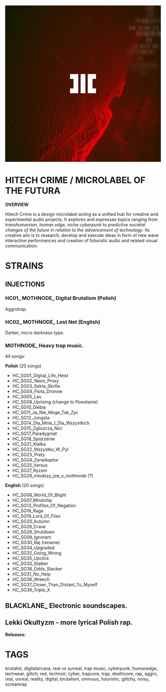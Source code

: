 ![](assets/hitechcrime.png)

# HITECH CRIME / MICROLABEL OF THE FUTURA

**OVERVIEW**

Hitech Crime is a design microlabel acting as a unified hub for creative and experimental audio projects. It explores and expresses topics ranging from *transhumanism*, *human edge*, *niche cyberpunk* to *predictive societal changes of the future in relation to the advancement of technology*. Its creative aim is to research, develop and execute ideas in form of new wave interactive performances and creation of futuristic audio and related visual communication.

# STRAINS

## INJECTIONS

### HC01_ MOTHNODE_ Digital Brutalism (Polish)

Aggrotrap.

### HC02_ MOTHNODE_ Lost Net (English)

Darker, micro darkness type.

### MOTHNODE_ Heavy trap music.

All songs:

**Polish** (20 songs)

+ HC_SG01_Digital_Life_Heist
+ HC_SG02_Neon_Proxy
+ HC_SG03_Sekta_Skrilla
+ HC_SG04_Flota_Dronow
+ HC_SG05_Las
+ HC_SG08_Uprising (change to Powstanie)
+ HC_SG10_Glebia
+ HC_SG11_Ja_Nie_Moge_Tak_Zyc
+ HC_SG12_Jungsta
+ HC_SG14_Dla_Mnie_I_Dla_Wszystkich
+ HC_SG15_Zgliszcza_Nici
+ HC_SG17_Paradygmat
+ HC_SG18_Spojrzenie
+ HC_SG21_Klatka
+ HC_SG22_Wszystko_W_Pyl
+ HC_SG23_Prety
+ HC_SG24_Zerwikaptur
+ HC_SG25_Versus
+ HC_SG27_Ryzom
+ HC_SG29_mlodszy_joe_x_mothnode (?)

**English** (20 songs)

+ HC_SG06_World_Of_Blight
+ HC_SG07_Mindchip
+ HC_SG13_Profiles_Of_Negation
+ HC_SG16_Rage
+ HC_SG19_Lord_Of_Flies
+ HC_SG20_Autumn
+ HC_SG26_Crave
+ HC_SG28_Shutdown
+ HC_SG09_Ignorant
+ HC_SG30_Raj (rename)
+ HC_SG34_Upgraded
+ HC_SG32_Going_Wrong
+ HC_SG35_Upclick
+ HC_SG33_Stalker
+ HC_SG38_Odds_Stacker
+ HC_SG31_No_Help
+ HC_SG36_Wreech
+ HC_SG37_Closer_Than_Distant_To_Myself
+ HC_SG39_Triple_X

## BLACKLANE_ Electronic soundscapes.

## Lekki Okultyzm - more lyrical Polish rap.

**Releases:**



# **TAGS**
brutalist, digitalarcana, real vs surreal, trap music, cyberpunk, humanedge, techwear, glitch, red, technoir, cyber, trapcore, trap, deathcore, rap, aggro, real, unreal, reality, digital, brutalism, ominous, futuristic, glitchy, noisy, screamrap
